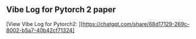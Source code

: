 ## Vibe Log for Pytorch 2 paper
[View Vibe Log for Pytorch2: ][https://chatgpt.com/share/68d17129-269c-8002-b5a7-40b42cf71324]
